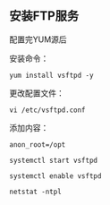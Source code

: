 ## 安装FTP服务

配置完YUM源后

安装命令：

```
yum install vsftpd -y
```

更改配置文件：

```
vi /etc/vsftpd.conf
```

添加内容：

```
anon_root=/opt
```

```
systemctl start vsftpd
```

```
systemctl enable vsftpd
```

```
netstat -ntpl
```

